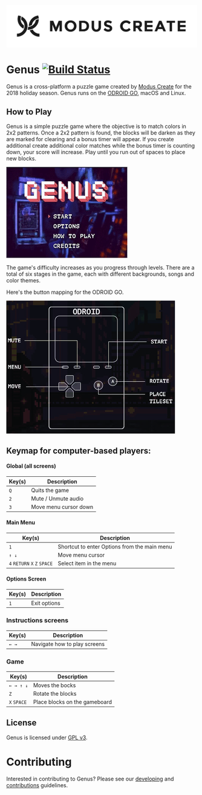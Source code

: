 [![Modus Create](./readme-images/modus.logo.svg)](https://moduscreate.com)

# Genus [![Build Status](https://ci.moduscreate.com/buildStatus/icon?job=ModusCreateOrg/genus/master&build=1)](https://ci.moduscreate.com/job/ModusCreateOrg/job/genus/job/master/1/)

Genus is a cross-platform a puzzle game created by [Modus Create](https://moduscreate.com) for the 2018 holiday season. Genus runs on the [ODROID GO](https://www.hardkernel.com/shop/odroid-go/), macOS and Linux.

## How to Play
Genus is a simple puzzle game where the objective is to match colors in 2x2 patterns. Once a 2x2 pattern is found, the blocks will be darken as they are marked for clearing and a bonus timer will appear. If you create additional create additional color matches while the bonus timer is counting down, your score will increase.  Play until you run out of spaces to place new blocks.  

![genus-gameplay.gif](./readme-images/genus-gameplay.gif)

The game's difficulty increases as you progress through levels. There are a total of six stages in the game, each with different backgrounds, songs and color themes.

Here's the button mapping for the ODROID GO.

![genus-card-odroid-cutout.jpg](./readme-images/genus-card-odroid-cutout.jpg)


## Keymap for computer-based players:

#### Global (all screens)
| Key(s) | Description |
| --- | --- |
| `Q` | Quits the game |
| `2` | Mute / Unmute audio |
| `3` | Move menu cursor down |

#### Main Menu
| Key(s) | Description |
| --- | --- |
| `1` | Shortcut to enter Options from the main menu |
| `↑ ↓` | Move menu cursor |
| `4` `RETURN` `X` `Z` `SPACE` | Select item in the menu |

#### Options Screen
| Key(s) | Description |
| --- | --- |
| `1` | Exit options |


### Instructions screens
| Key(s) | Description |
| --- | --- |
| `← →` | Navigate how to play screens |

### Game
| Key(s) | Description |
| --- | --- |
|`← → ↑ ↓` | Moves the bocks |
| `Z` | Rotate the blocks |
| `X` `SPACE` | Place blocks on the gameboard |

## License
Genus is licensed under [GPL v3](https://www.gnu.org/licenses/quick-guide-gplv3.en.html).

# Contributing
Interested in contributing to Genus? Please see our [developing](./DEVELOPING.md) and [contributions](./CONTRIBUTIONS.MD) guidelines. 
